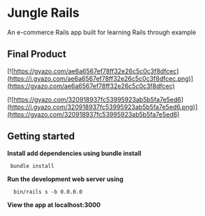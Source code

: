 # Jungle Rails
An e-commerce Rails app built for learning Rails through example 

## Final Product
[![https://gyazo.com/ae6a6567ef78ff32e26c5c0c3f8dfcec](https://i.gyazo.com/ae6a6567ef78ff32e26c5c0c3f8dfcec.png)](https://gyazo.com/ae6a6567ef78ff32e26c5c0c3f8dfcec)

[![https://gyazo.com/320918937fc53995923ab5b5fa7e5ed6](https://i.gyazo.com/320918937fc53995923ab5b5fa7e5ed6.png)](https://gyazo.com/320918937fc53995923ab5b5fa7e5ed6)


## Getting started
**Install add dependencies using bundle install**
  

     bundle install

  
**Run the development web server using**

      bin/rails s -b 0.0.0.0
  

**View the app at localhost:3000**


